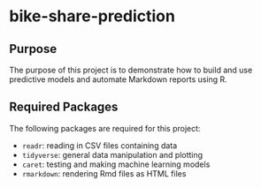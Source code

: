 # bike-share-prediction

## Purpose

The purpose of this project is to demonstrate how to build and use predictive models and automate Markdown reports using R.

## Required Packages

The following packages are required for this project:

- `readr`: reading in CSV files containing data
- `tidyverse`: general data manipulation and plotting
- `caret`: testing and making machine learning models
- `rmarkdown`: rendering Rmd files as HTML files